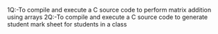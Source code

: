 1Q:-To compile and execute a C source code to perform matrix addition using arrays
2Q:-To compile and execute a C source code to  generate student mark sheet for students in a class
